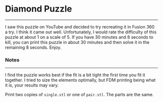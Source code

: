 # Diamond Puzzle
----
I saw this puzzle on YouTube and decided to try recreating it in Fusion 360 a try. I think it came out well.  Unfortunately, I would rate the difficulty of this puzzle at about 1 on a scale of 5. If you have 30 minutes and 8 seconds to kill, you can print this puzzle in about 30 minutes and then solve it in the remaining 8 seconds. Enjoy.

### Notes
----
I find the puzzle works best if the fit is a bit tight the first time you fit it together. I tried to size the elements optimally, but FDM printing being what it is, your results may vary.

Print two copies of `single.stl` or one of `pair.stl`. The parts are the same.
